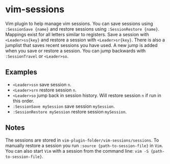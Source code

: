 # vim-sessions

Vim plugin to help manage vim sessions. You can save sessions using `:SessionSave {name}` and restore sessions using `:SessionRestore {name}`. Mappings exist for all letters similar to registers. Save a session with `<Leader>ss{key}` and restore a session with `<Leader>sr{key}`. There is also a jumplist that saves recent sessions you have used. A new jump is added when you save or restore a session. You can jump backwards with `:SessionTravel` or `<Leader>so`. 

## Examples

* `<Leader>ssn` save session `n`.
* `<Leader>srn` restore session `n`.
* `<Leader>so` jump back in session history. Will restore session `n` if run in this order.
* `:SessionSave mySession` save session `mySession`.
* `:SessionRestore mySession` restore session `mySession`.

## Notes

The sessions are stored in `vim-plugin-folder/vim-sessions/sessions`. To manually restore a session you run `:source {path-to-session-file}` in `Vim`. You can also start `Vim` with a session from the command line: `vim -S {path-to-session-file}`.
